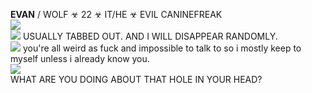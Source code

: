 **EVAN** / WOLF ☣ 22 ☣  IT/HE ☣ EVIL CANINEFREAK <br/>
<img src="https://gifcity.carrd.co/assets/images/gallery39/59e6c9a7.gif?v=47652796">
<br/>
<img src="https://i.imgur.com/ovaff5r.gif"> USUALLY TABBED OUT. AND I WILL DISAPPEAR RANDOMLY.
<br/>
<img src="https://i.imgur.com/kqNZIYF.gif"> you're all weird as fuck and impossible to talk to so i mostly keep to myself unless i already know you.
<br/>
<img src="https://gifcity.carrd.co/assets/images/gallery39/59e6c9a7.gif?v=47652796">
<br/>
WHAT ARE YOU DOING ABOUT THAT HOLE IN YOUR HEAD? <br/>
 
